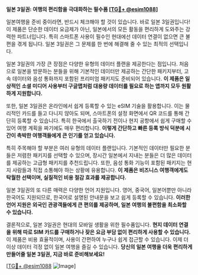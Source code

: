 **일본 3일권: 여행의 편리함을 극대화하는 필수품 [[TG💪+ @esim1088](https://t.me/s/esim1088)]**

일본여행을 준비 중이라면, 반드시 체크해야 할 것이 있습니다. 바로 일본 3일권입니다! 이 제품은 단순한 데이터 요금제가 아닌, 일본에서의 모든 활동을 편리하게 도와주는 강력한 파트너입니다. 특히 스마트폰 사용이 필수인 현대에선 데이터 연결이 없으면 큰 불편을 겪게 됩니다. 일본 3일권은 그 문제를 한 번에 해결해 줄 수 있는 최적의 선택입니다.

일본 3일권의 가장 큰 장점은 다양한 유형의 데이터 플랜을 제공한다는 점입니다. 처음으로 일본을 방문하는 분들을 위해 기본적인 데이터만 제공하는 간단한 패키지부터, 고속 데이터와 음성 통화까지 포함된 프리미엄 패키지도 준비되어 있습니다. **이 제품은 일상적인 소셜 미디어 사용부터 구글맵처럼 대용량 데이터를 필요로 하는 앱까지 모두 원활하게 지원합니다.**

또한, 일본 3일권은 온라인에서 쉽게 등록할 수 있는 eSIM 기술을 활용합니다. 이는 물리적인 카드를 들고 다니지 않아도 되며, 스마트폰의 설정 화면에서 QR 코드를 통해 간단히 등록할 수 있습니다. 특히 한국에서 출국하기 전이나 현지 공항에서 쉽게 구매할 수 있어 여행 계획을 짜기에도 매우 편리합니다. **이렇게 간단하고 빠른 등록 방식 덕분에 시간이 촉박한 여행객들에게 큰 인기를 얻고 있습니다.**

특히 주목해야 할 부분은 여러 유형의 데이터 플랜입니다. 기본적인 데이터만 필요한 분들은 저렴한 패키지를 선택할 수 있으며, 장시간 일본에서 지내는 분들은 더 많은 데이터를 제공하는 고급형 패키지를 추천드립니다. 또한, 음성 통화 기능이 포함된 패키지는 현지 사람들과 직접 소통해야 하는 상황에 유용합니다. **이 제품은 비즈니스 여행객에게도 탁월한 선택이며, 실질적인 비용 절감 효과를 제공합니다.**

일본 3일권의 또 다른 매력은 다양한 언어 지원입니다. 영어, 중국어, 일본어뿐만 아니라 한국어도 지원되므로, 한국어로 설명된 안내문을 보고 쉽게 등록할 수 있습니다. **이러한 언어 지원은 외국인 관광객들에게 큰 편의를 제공하며, 일본 여행의 불편함을 최소화할 수 있습니다.**

결론적으로, 일본 3일권은 현대의 모바일 생활을 위한 필수품입니다. **현지 데이터 연결을 위해 따로 SIM 카드를 구매하거나 잦은 요금 부담 없이 편리하게 사용할 수 있습니다.** 이 제품은 비용 효율적이며, 사용이 간편하여 누구나 쉽게 접근할 수 있습니다. 이제 더 이상 데이터 걱정 없이 일본 여행을 즐길 수 있습니다. **당신의 일본 여행을 더욱 편리하게 만들어줄 일본 3일권, 지금 바로 준비해보세요!**

[[TG💪+ @esim1088](https://t.me/s/esim1088) ![Image](https://i.postimg.cc/Y0z9fWf4/image.png)]